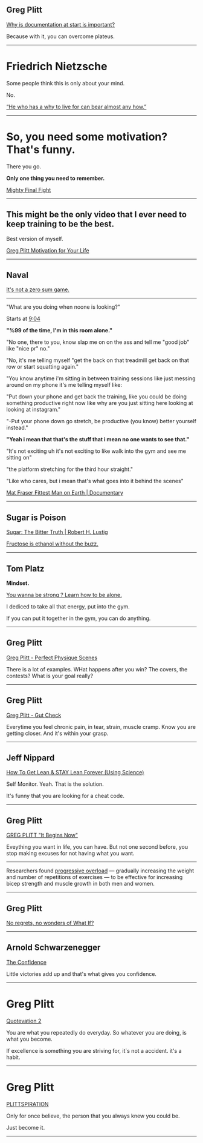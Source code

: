## Greg Plitt

[Why is documentation at start is important?](https://youtu.be/ZJejg9hgcAA?list=LL&t=165)

Because with it, you can overcome plateus.

---

# Friedrich Nietzsche

Some people think this is only about your mind.

No.

[“He who has a why to live for can bear almost any how.”](https://www.goodreads.com/quotes/137-he-who-has-a-why-to-live-for-can-bear)

---


# So, you need some motivation? That's funny.

There you go.

**Only one thing you need to remember.**

[Mighty Final Fight](https://www.youtube.com/watch?v=fccaMp8aqz8)

---

## This might be the **only** video that I ever need to keep training to be the best. 

Best version of myself.

[Greg Plitt Motivation for Your Life](https://www.youtube.com/watch?v=B2zxxeKVFGs)

---

## Naval

[It's not a zero sum game.](https://www.youtube.com/watch?v=p3HHBQ-chN4)

---

"What are you doing when noone is looking?"

Starts at [9:04](https://youtu.be/L3tjaPZU3FE?t=543)

**"%99 of the time, I'm in this room alone."**

"No one, there to you, know slap me on on the ass and tell me "good job" like "nice pr" no."

"No, it's me telling myself "get the back on that treadmill get back on that row or start squatting again."

"You know anytime i'm sitting in between training sessions like just messing around on my phone it's me telling myself like:

"Put down your phone and get back the training, like you could be doing something productive right now like why are you just sitting here looking at looking at instagram."

"-Put your phone down go stretch, be productive (you know) better yourself instead." 

**"Yeah i mean that that's the stuff that i mean no one wants to see that."**

"It's not exciting uh it's not exciting to like walk into the gym and see me sitting on"

"the platform stretching for the third hour straight."

"Like who cares, but i mean that's what goes into it behind the scenes"


[Mat Fraser Fittest Man on Earth | Documentary](https://www.youtube.com/watch?v=L3tjaPZU3FE)


---

## Sugar is Poison

[ Sugar: The Bitter Truth  | Robert H. Lustig](https://www.youtube.com/watch?v=dBnniua6-oM)

[Fructose is ethanol without the buzz.](https://youtu.be/dBnniua6-oM?t=4886)


---

## Tom Platz

**Mindset.**

[You wanna be strong ? Learn how to be alone.](https://www.youtube.com/watch?v=c_gvgmHFDOI)

I dediced to take all that energy, put into the gym.

If you can put it together in the gym, you can do anything.

---

## Greg Plitt

[Greg Plitt - Perfect Physique Scenes](https://www.youtube.com/watch?v=ftbMvITloh8)

There is a lot of examples. WHat happens after you win? The covers, the contests? What is your goal really?

---

## Greg Plitt

[Greg Plitt - Gut Check](https://youtu.be/VliGtrc8hKo?t=961)

Everytime you feel chronic pain, in tear, strain, muscle cramp. Know you are getting closer. And it's within your grasp.

---

## Jeff Nippard

[ How To Get Lean & STAY Lean Forever (Using Science) ](https://www.youtube.com/watch?v=roHQ3F7d9YQ&ab_channel=JeffNippard)

Self Monitor. Yeah. That is the solution.

It's funny that you are looking for a cheat code.

---

## Greg Plitt

[ GREG PLITT "It Begins Now"](https://www.youtube.com/watch?v=Rtv84F3kzIs)

Eveything you want in life, you can have. But not one second before, you stop making excuses for not having what you want. 

---

Researchers found [progressive overload](https://www.healthline.com/health/progressive-overload#benefits) — gradually increasing the weight and number of repetitions of exercises — to be effective for increasing bicep strength and muscle growth in both men and women.

---

## Greg Plitt

[No regrets, no wonders of What If?](https://www.youtube.com/watch?v=sFtgjAUe7P4)

---

## Arnold Schwarzenegger

[The Confidence](https://youtu.be/QcM9CZMMDkU?t=2261)

Little victories add up and that's what gives you confidence.

---

# Greg Plitt

[Quotevation 2](https://www.youtube.com/watch?v=75EiXxInst0)

You are what you repeatedly do everyday. So whatever you are doing, is what you become.

If excellence is something you are striving for, it`s not a accident. it's a habit.

---

# Greg Plitt

[PLITTSPIRATION](https://www.youtube.com/watch?v=2qWVvRhN6KM)

Only for once believe, the person that you always knew you could be.

Just become it.

---

